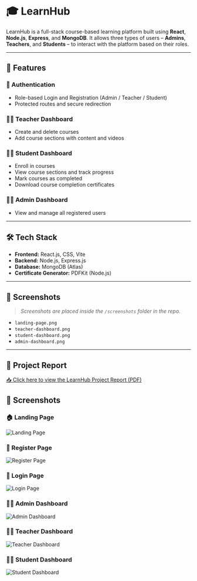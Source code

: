 # 🎓 LearnHub

LearnHub is a full-stack course-based learning platform built using **React**, **Node.js**, **Express**, and **MongoDB**. It allows three types of users – **Admins**, **Teachers**, and **Students** – to interact with the platform based on their roles.

---

## 🚀 Features

### 👤 Authentication
- Role-based Login and Registration (Admin / Teacher / Student)
- Protected routes and secure redirection

### 🧑‍🏫 Teacher Dashboard
- Create and delete courses
- Add course sections with content and videos

### 👨‍🎓 Student Dashboard
- Enroll in courses
- View course sections and track progress
- Mark courses as completed
- Download course completion certificates

### 👩‍💼 Admin Dashboard
- View and manage all registered users

---

## 🛠 Tech Stack

- **Frontend:** React.js, CSS, Vite
- **Backend:** Node.js, Express.js
- **Database:** MongoDB (Atlas)
- **Certificate Generator:** PDFKit (Node.js)

---

## 📸 Screenshots

> _Screenshots are placed inside the `/screenshots` folder in the repo._

- `landing-page.png`
- `teacher-dashboard.png`
- `student-dashboard.png`
- `admin-dashboard.png`

---

## 📄 Project Report

[📥 Click here to view the LearnHub Project Report (PDF)](docs/learnhub.pdf)

## 📸 Screenshots


### 🏠 Landing Page
![Landing Page](./screenshots/landing.png)

### 📝 Register Page
![Register Page](./screenshots/register.png)

### 🔐 Login Page
![Login Page](./screenshots/login.png)

### 👩‍💼 Admin Dashboard
![Admin Dashboard](./screenshots/admin-dashboard.png)

### 🧑‍🏫 Teacher Dashboard
![Teacher Dashboard](./screenshots/teacher-dashboard.png)

### 👨‍🎓 Student Dashboard
![Student Dashboard](./screenshots/student-dashboard.png)

